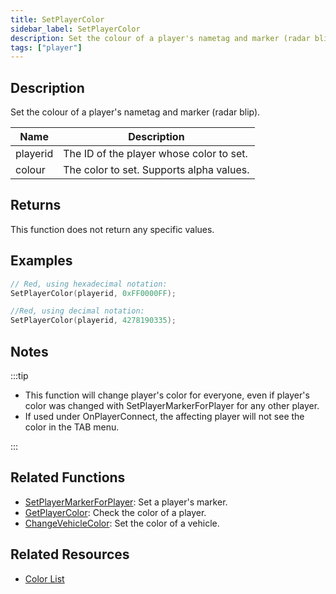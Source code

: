 ```yaml
---
title: SetPlayerColor
sidebar_label: SetPlayerColor
description: Set the colour of a player's nametag and marker (radar blip).
tags: ["player"]
---
```


## Description

Set the colour of a player's nametag and marker (radar blip).

| Name     | Description                              |
| -------- | ---------------------------------------- |
| playerid | The ID of the player whose color to set. |
| colour   | The color to set. Supports alpha values. |

## Returns

This function does not return any specific values.

## Examples

```c
// Red, using hexadecimal notation:
SetPlayerColor(playerid, 0xFF0000FF);

//Red, using decimal notation:
SetPlayerColor(playerid, 4278190335);
```

## Notes

:::tip

- This function will change player's color for everyone, even if player's color was changed with SetPlayerMarkerForPlayer for any other player.
- If used under OnPlayerConnect, the affecting player will not see the color in the TAB menu.

:::

## Related Functions

- [SetPlayerMarkerForPlayer](SetPlayerMarkerForPlayer): Set a player's marker.
- [GetPlayerColor](GetPlayerColor): Check the color of a player.
- [ChangeVehicleColor](ChangeVehicleColor): Set the color of a vehicle.

## Related Resources

- [Color List](../resources/colorslist)
